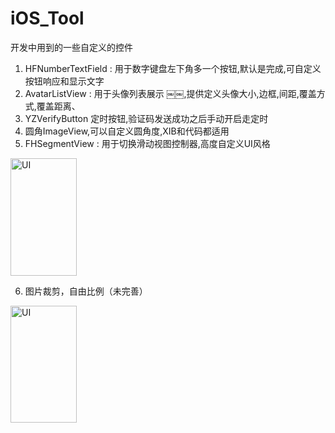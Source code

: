 # iOS_Tool
 开发中用到的一些自定义的控件
 
1. HFNumberTextField : 用于数字键盘左下角多一个按钮,默认是完成,可自定义按钮响应和显示文字
2. AvatarListView : 用于头像列表展示 ￼￼,提供定义头像大小,边框,间距,覆盖方式,覆盖距离、
3. YZVerifyButton 定时按钮,验证码发送成功之后手动开启走定时
4. 圆角ImageView,可以自定义圆角度,XIB和代码都适用
5. FHSegmentView : 用于切换滑动视图控制器,高度自定义UI风格

<img src="http://www.code4app.com/data/attachment/forum/201803/19/181849npm1p991wn3asbps.png" width="105.5" height="187.7" alt="UI" />

6. 图片裁剪，自由比例（未完善）
<img src="http://www.code4app.com/data/attachment/forum/201804/22/221239z68pty6d8otwdo4k.png" width="105.5" height="187.7" alt="UI" />
